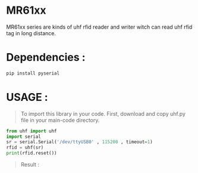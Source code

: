 # MR61xx
MR61xx series are kinds of uhf rfid reader and writer witch can read uhf rfid tag in long distance.

Dependencies :
============
```bash
pip install pyserial
 ```
USAGE :
============
> To import this library in your code.
> First, download and copy uhf.py file in your main-code directory.

```python
from uhf import uhf
import serial 
sr = serial.Serial('/dev/ttyUSB0' , 115200 , timeout=1)
rfid = uhf(sr)
print(rfid.reset())
```
>Result : 

